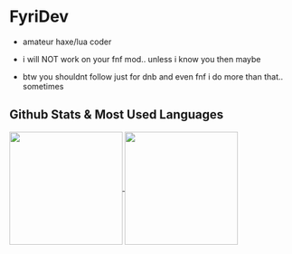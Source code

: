 # FyriDev

- amateur haxe/lua coder

- i will NOT work on your fnf mod.. unless i know you then maybe

- btw you shouldnt follow just for dnb and even fnf i do more than that.. sometimes

## Github Stats & Most Used Languages
<a href="https://github.com/anuraghazra/github-readme-stats">
  <img height=200 align="center" src="https://github-readme-stats.vercel.app/api?username=Fyrid19&show_icons=true&hide_border=true&rank_icon=github&theme=transparent" />
</a>
<a href="https://github.com/anuraghazra/convoychat">
  <img height=200 align="center" src="https://github-readme-stats.vercel.app/api/top-langs/?username=Fyrid19&theme=transparent&size_weight=0.5&count_weight=0.5&layout=donut&hide_border=true&langs_count=6" />
</a>
